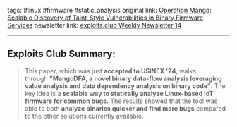 tags: #linux #firmware #static_analysis
original link:  [Operation Mango: Scalable Discovery of Taint-Style Vulnerabilities in Binary Firmware Services](https://wilgibbs.com/papers/mango_usenix24.pdf?ref=blog.exploits.club)
newsletter link: [exploits.club Weekly Newsletter 14](https://blog.exploits.club/exploits-club-weekly-newsletter-14/)

---
## Exploits Club Summary:
> This paper, which was just **accepted to USINEX '24**, walks through **"MangoDFA, a novel binary data-flow analysis leveraging value analysis and data dependency analysis on binary code"**. The key idea is a **scalable way to statically analyze Linux-based IoT firmware for common bugs.** The results showed that the tool was able to both **analyze binaries quicker and find more bugs** compared to the other solutions currently available.